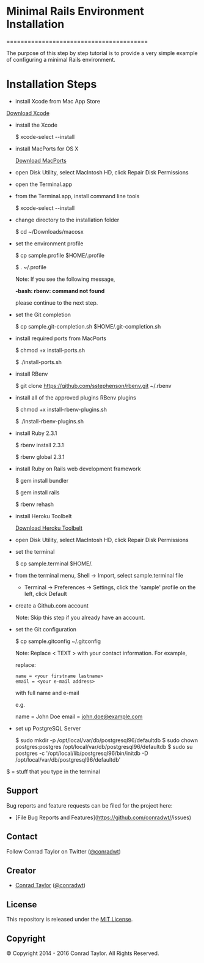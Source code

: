 # Minimal Rails Environment Installation
========================================

The purpose of this step by step tutorial is to provide a very simple example of configuring a minimal Rails environment.

# Installation Steps

- install Xcode from Mac App Store

[Download Xcode](https://itunes.apple.com/us/app/xcode/id497799835?mt=12#)

- install the Xcode

  $ xcode-select --install

- install MacPorts for OS X

  [Download MacPorts](https://distfiles.macports.org/MacPorts/MacPorts-2.3.4-10.11-ElCapitan.pkg)

- open Disk Utility, select MacIntosh HD, click Repair Disk Permissions

- open the Terminal.app

- from the Terminal.app, install command line tools

  $ xcode-select --install

- change directory to the installation folder

  $ cd ~/Downloads/macosx

- set the environment profile

  $ cp sample.profile $HOME/.profile

  $ . ~/.profile

  Note:  If you see the following message,

  **-bash: rbenv: command not found**

  please continue to the next step.

- set the Git completion

  $ cp sample.git-completion.sh $HOME/.git-completion.sh

- install required ports from MacPorts

  $ chmod +x install-ports.sh

  $ ./install-ports.sh

- install RBenv

  $ git clone https://github.com/sstephenson/rbenv.git ~/.rbenv

- install all of the approved plugins RBenv plugins

  $ chmod +x install-rbenv-plugins.sh

  $ ./install-rbenv-plugins.sh

- install Ruby 2.3.1

  $ rbenv install 2.3.1

  $ rbenv global 2.3.1

- install Ruby on Rails web development framework

  $ gem install bundler

  $ gem install rails

  $ rbenv rehash

- install Heroku Toolbelt

  [Download Heroku Toolbelt](https://toolbelt.heroku.com)

- open Disk Utility, select MacIntosh HD, click Repair Disk Permissions

- set the terminal

  $ cp sample.terminal $HOME/.

- from the terminal menu, Shell -> Import, select sample.terminal file

  - Terminal -> Preferences -> Settings, click the 'sample' profile on the left, click Default

- create a Github.com account

  Note:  Skip this step if you already have an account.

- set the Git configuration  

  $ cp sample.gitconfig ~/.gitconfig

  Note:  Replace < TEXT > with your contact information.  For example,

  replace:

	  name = <your firstname lastname>
	  email = <your e-mail address>

  with full name and e-mail

    e.g.

    name = John Doe
    email = john.doe@example.com

- set up PostgreSQL Server

  $ sudo mkdir -p /opt/local/var/db/postgresql96/defaultdb
  $ sudo chown postgres:postgres /opt/local/var/db/postgresql96/defaultdb
  $ sudo su postgres -c '/opt/local/lib/postgresql96/bin/initdb -D /opt/local/var/db/postgresql96/defaultdb'

$ = stuff that you type in the terminal

## Support

Bug reports and feature requests can be filed for the <add project here> project here:

* [File Bug Reports and Features](https://github.com/conradwt/<add project here>/issues)

## Contact

Follow Conrad Taylor on Twitter ([@conradwt](https://twitter.com/conradwt))

## Creator

- [Conrad Taylor](http://github.com/conradwt) ([@conradwt](https://twitter.com/conradwt))

## License

This repository is released under the [MIT License](http://www.opensource.org/licenses/MIT).

## Copyright

&copy; Copyright 2014 - 2016 Conrad Taylor. All Rights Reserved.

